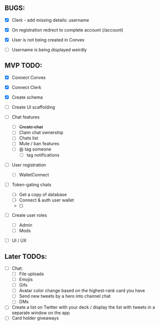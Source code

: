 ## BUGS:
- [x] Clerk - add missing details: username 
- [x] On registration redrect to complete account (/account)
- [x] User is not being created in Convex
- [ ] Username is being displayed weirdly



## MVP TODO:
- [x] Connect Convex
- [x] Connect Clerk
- [x] Create schema
- [ ] Create UI scaffolding
- [ ] Chat features
    - [ ] ~~Create chat~~
    - [ ] Claim chat ownership
    - [ ] Chats list
    - [ ] Mute / ban features
    - [ ] @ tag someone
        - [ ] tag notifications
- [ ] User registration
    - [ ] WalletConnect 
- [ ] Token-gating chats
    - [ ] Get a copy of database
    - [ ] Connect & auth user wallet
    - [ ] 
- [ ] Create user roles
    - [ ] Admin
    - [ ] Mods
- [ ] UI / UX


## Later TODOs:
- [ ] Chat:
    - [ ] File uploads
    - [ ] Emojis
    - [ ] Gifs
    - [ ] Avatar color change based on the highest-rank card you have
    - [ ] Send new tweets by a hero into channel chat
    - [ ] DMs 
- [ ] Create a list on Twitter with your deck / display the list with tweets in a separate window on the app
- [ ] Card holder giveaways